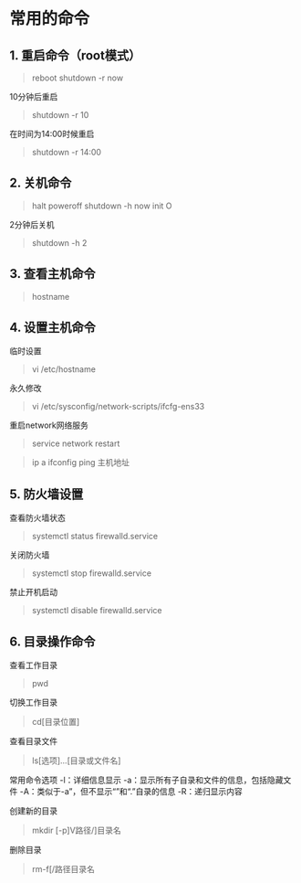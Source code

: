 # 常用的命令

## 1. 重启命令（root模式）
   
> reboot
> shutdown -r now

10分钟后重启
> shutdown -r 10

在时间为14:00时候重启
> shutdown -r 14:00

## 2. 关机命令

> halt
> poweroff
> shutdown -h now
> init O

2分钟后关机
> shutdown -h 2

## 3. 查看主机命令

> hostname 

## 4. 设置主机命令

临时设置
> vi /etc/hostname

永久修改
> vi /etc/sysconfig/network-scripts/ifcfg-ens33

重启network网络服务
> service network restart

> ip a
> ifconfig
> ping 主机地址

## 5. 防火墙设置

查看防火墙状态
> systemctl status firewalld.service

关闭防火墙
> systemctl stop firewalld.service

禁止开机启动
> systemctl disable firewalld.service

## 6. 目录操作命令

查看工作目录
> pwd

切换工作目录
>cd[目录位置]

查看目录文件
>ls[选项]...[目录或文件名]

常用命令选项
-l：详细信息显示
-a：显示所有子自录和文件的信息，包括隐藏文件
-A：类似于-a”，但不显示“”和“.”自录的信息
-R：递归显示内容

创建新的目录
> mkdir [-p]V路径/]目录名

删除目录
>rm-f[/路径目录名





